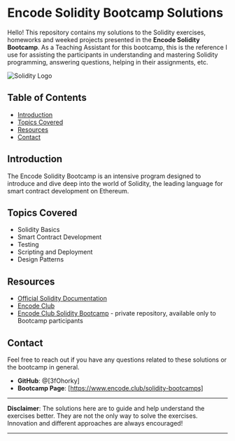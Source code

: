 # Encode Solidity Bootcamp Solutions

Hello! This repository contains my solutions to the Solidity exercises, homeworks and weeked projects presented in the **Encode Solidity Bootcamp**. As a Teaching Assistant for this bootcamp, this is the reference I use for assisting the participants in understanding and mastering Solidity programming, answering questions, helping in their assignments, etc.

![Solidity Logo](https://www.cdnlogo.com/logos/s/73/solidity.svg)  <!-- If you have a logo or relevant image -->

## Table of Contents

- [Introduction](#introduction)
- [Topics Covered](#topics-covered)
- [Resources](#resources)
- [Contact](#contact)

## Introduction

The Encode Solidity Bootcamp is an intensive program designed to introduce and dive deep into the world of Solidity, the leading language for smart contract development on Ethereum.

## Topics Covered

- Solidity Basics
- Smart Contract Development
- Testing 
- Scripting and Deployment
- Design Patterns

## Resources

- [Official Solidity Documentation](https://solidity.readthedocs.io/)
- [Encode Club](https://www.encode.club/)
- [Encode Club Solidity Bootcamp](https://github.com/Encode-Club-Solidity-Bootcamp) - private repository, available only to Bootcamp participants

## Contact

Feel free to reach out if you have any questions related to these solutions or the bootcamp in general.

- **GitHub**: @[3fOhorky]
- **Bootcamp Page**: [https://www.encode.club/solidity-bootcamps]

---

**Disclaimer**: The solutions here are to guide and help understand the exercises better. They are not the only way to solve the exercises. Innovation and different approaches are always encouraged!

---

